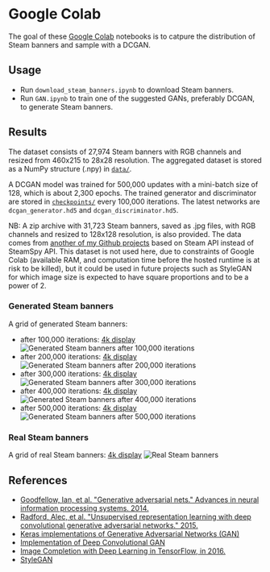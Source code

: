# Google Colab

The goal of these [Google Colab](https://colab.research.google.com/) notebooks is to catpure the distribution of Steam banners and sample with a DCGAN.

## Usage

-   Run `download_steam_banners.ipynb` to download Steam banners.
-   Run `GAN.ipynb` to train one of the suggested GANs, preferably DCGAN, to generate Steam banners.

## Results

The dataset consists of 27,974 Steam banners with RGB channels and resized from 460x215 to 28x28 resolution.
The aggregated dataset is stored as a NumPy structure (.npy) in [`data/`](data/).
 
A DCGAN model was trained for 500,000 updates with a mini-batch size of 128, which is about 2,300 epochs.
The trained generator and discriminator are stored in [`checkpoints/`](checkpoints/) every 100,000 iterations.
The latest networks are `dcgan_generator.hd5` and `dcgan_discriminator.hd5`.

NB: A zip archive with 31,723 Steam banners, saved as .jpg files, with RGB channels and resized to 128x128 resolution,
is also provided. The data comes from [another of my Github projects](https://github.com/woctezuma/download-steam-banners) based on Steam API instead of SteamSpy API.
This dataset is not used here, due to constraints of Google Colab (available RAM, and computation time before the hosted 
runtime is at risk to be killed), but it could be used in future projects such as StyleGAN for which image size is 
expected to have square proportions and to be a power of 2.

### Generated Steam banners

A grid of generated Steam banners:
-   after 100,000 iterations: [4k display](https://github.com/woctezuma/google-colab/wiki/4k/100000_no_clip.png)
![Generated Steam banners after 100,000 iterations](https://github.com/woctezuma/google-colab/wiki/4k/100000.png)
-   after 200,000 iterations: [4k display](https://github.com/woctezuma/google-colab/wiki/4k/200000_no_clip.png)
![Generated Steam banners after 200,000 iterations](https://github.com/woctezuma/google-colab/wiki/4k/200000.png)
-   after 300,000 iterations: [4k display](https://github.com/woctezuma/google-colab/wiki/4k/300000_no_clip.png)
![Generated Steam banners after 300,000 iterations](https://github.com/woctezuma/google-colab/wiki/4k/300000.png)
-   after 400,000 iterations: [4k display](https://github.com/woctezuma/google-colab/wiki/4k/400000_no_clip.png)
![Generated Steam banners after 400,000 iterations](https://github.com/woctezuma/google-colab/wiki/4k/400000.png)
-   after 500,000 iterations: [4k display](https://github.com/woctezuma/google-colab/wiki/4k/500000_no_clip.png)
![Generated Steam banners after 500,000 iterations](https://github.com/woctezuma/google-colab/wiki/4k/500000.png)

### Real Steam banners

A grid of real Steam banners: [4k display](https://github.com/woctezuma/google-colab/wiki/4k/real_steam_banners_no_clip.png)
![Real Steam banners](https://github.com/woctezuma/google-colab/wiki/4k/real_steam_banners.png)

## References

-   [Goodfellow, Ian, et al. "Generative adversarial nets." Advances in neural information processing systems. 2014.](https://arxiv.org/abs/1406.2661)
-   [Radford, Alec, et al. "Unsupervised representation learning with deep convolutional generative adversarial networks." 2015.](https://arxiv.org/abs/1511.06434)
-   [Keras implementations of Generative Adversarial Networks (GAN)](https://github.com/eriklindernoren/Keras-GAN)
-   [Implementation of Deep Convolutional GAN](https://github.com/Newmu/dcgan_code)
-   [Image Completion with Deep Learning in TensorFlow, in 2016.](http://bamos.github.io/2016/08/09/deep-completion/)
-   [StyleGAN](https://github.com/NVlabs/stylegan)

